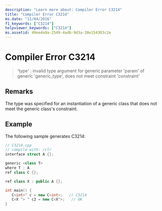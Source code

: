 ```yaml
---
description: "Learn more about: Compiler Error C3214"
title: "Compiler Error C3214"
ms.date: "11/04/2016"
f1_keywords: ["C3214"]
helpviewer_keywords: ["C3214"]
ms.assetid: 49ee4a9a-2549-4adb-9d3a-38e154303c2e
---
```

# Compiler Error C3214

> 'type' : invalid type argument for generic parameter 'param' of generic 'generic_type', does not meet constraint 'constraint'

## Remarks

The type was specified for an instantiation of a generic class that does not meet the generic class's constraint.

## Example

The following sample generates C3214:

```cpp
// C3214.cpp
// compile with: /clr
interface struct A {};

generic <class T>
where T : A
ref class C {};

ref class X : public A {};

int main() {
   C<int>^ c = new C<int>;   // C3214
   C<X ^> ^ c2 = new C<X^>;   // OK
}
```
